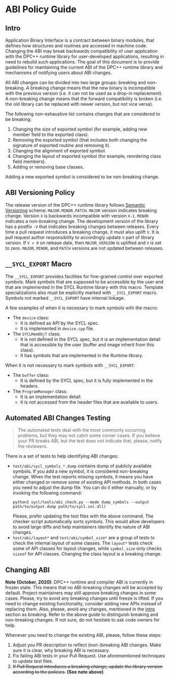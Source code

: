 # ABI Policy Guide

## Intro

Application Binary Interface is a contract between binary modules, that defines
how structures and routines are accessed in machine code. Changing the ABI may
break backwards compatibility of user application with the DPC++ runtime library
for user-developed applications, resulting in need to rebuild such applications.
The goal of this document is to provide guidelines for maintaining the current
ABI of the DPC++ runtime library and mechanisms of notifying users about ABI
changes.

All ABI changes can be divided into two large groups: breaking and non-breaking.
A breaking change means that the new binary is incompatible with the previous
version (i.e. it can not be used as a drop-in replacement). A non-breaking
change means that the forward compatibility is broken (i.e. the old library
can be replaced with newer version, but not vice versa).

The following non-exhaustive list contains changes that are considered to be
breaking:

1. Changing the size of exported symbol (for example, adding new member field
   to the exported class).
1. Removing the exported symbol (that includes both changing the signature of
   exported routine and removing it).
1. Changing the alignment of exported symbol.
1. Changing the layout of exported symbol (for example, reordering class field
   members).
1. Adding or removing base classes.

Adding a new exported symbol is considered to be non-breaking change.

## ABI Versioning Policy

The release version of the DPC++ runtime library follows
[Semantic Versioning](https://semver.org/) scheme: `MAJOR.MINOR.PATCH`. `MAJOR`
version indicates breaking change. Version `X` is backwards incompatible with
version `X-1`. `MINOR` indicates a non-breaking change. The development version
of the library has a postfix `-V` that indicates breaking changes between
releases. Every time a pull request introduces a breaking change, it must also
uplift `V`. It is pull request author responsibility to accordingly update
`V` part of library version. If `V > 0` on release date, then `MAJOR_VERSION`
is uplifted and `V` is set to zero. `MAJOR`, `MINOR`, and `PATCH` versions are
not updated between releases.

## `__SYCL_EXPORT` Macro

The `__SYCL_EXPORT` provides facilities for fine-grained control over exported
symbols. Mark symbols that are supposed to be accessible by the user and that
are implemented in the SYCL Runtime library with this macro. Template
specializations also must be explicitly marked with `__SYCL_EXPORT` macro.
Symbols not marked `__SYCL_EXPORT` have internal linkage.

A few examples of when it is necessary to mark symbols with the macro:

* The `device` class:
  - It is defined as API by the SYCL spec.
  - It is implemented in `device.cpp` file.
* The `SYCLMemObjT` class:
  - It is not defined in the SYCL spec, but it is an implementation detail that
    is accessible by the user (buffer and image inherit from this class).
  - It has symbols that are implemented in the Runtime library.

When it is not necessary to mark symbols with `__SYCL_EXPORT`:
* The `buffer` class:
  - It is defined by the SYCL spec, but it is fully implemented in the headers.
* The `ProgramManager` class:
  - It is an implementation detail.
  - It is not accessed from the header files that are available to users.

## Automated ABI Changes Testing

> The automated tests deal with the most commonly occurring problems, but they
> may not catch some corner cases. If you believe your PR breaks ABI, but the
> test does not indicate that, please, notify the reviewers.

There is a set of tests to help identifying ABI changes:

* `test/abi/sycl_symbols_*.dump` contains dump of publicly available symbols.
  If you add a new symbol, it is considered non-breaking change. When the test
  reports missing symbols, it means you have either changed or remove some of
  existing API methods. In both cases you need to adjust the dump file. You
  can do it either manually, or by invoking the following command:
  ```shell
  python3 sycl/tools/abi_check.py --mode dump_symbols --output path/to/output.dump path/to/sycl.so(.dll)
  ```
  Please, prefer updating the test files with the above command. The checker
  script automatically sorts symbols. This would allow developers to avoid
  large diffs and help maintainers identify the nature of ABI changes.
* `test/abi/layout*` and `test/abi/symbol_size*` are a group of tests to check
  the internal layout of some classes. The `layout*` tests check some of API
  classes for layout changes, while `symbol_size` only checks `sizeof` for API
  classes. Changing the class layout is a breaking change.

## Changing ABI

**Note (October, 2020)**: DPC++ runtime and compiler ABI is currently in frozen
state. This means that no ABI-breaking changes will be accepted by default.
Project maintainers may still approve breaking changes in some cases. Please,
try to avoid any breaking changes until freeze is lifted. If you need to change
existing functionality, consider adding new APIs instead of replacing them.
Also, please, avoid any changes, mentioned in the [Intro](#intro) section as
breaking. Refer to the above guide to distinguish breaking and non-breaking
changes. If not sure, do not hesitate to ask code owners for help.

Whenever you need to change the existing ABI, please, follow these steps:

1. Adjust you PR description to reflect (non-)breaking ABI changes. Make sure
   it is clear, why breaking ABI is necessary.
2. Fix failing ABI tests in your Pull Request. Use aforementioned techniques to
   update test files.
3. ~~If Pull Request introduces a breaking change, update the library version~~
   ~~according to the policies.~~ **(See note above)**
